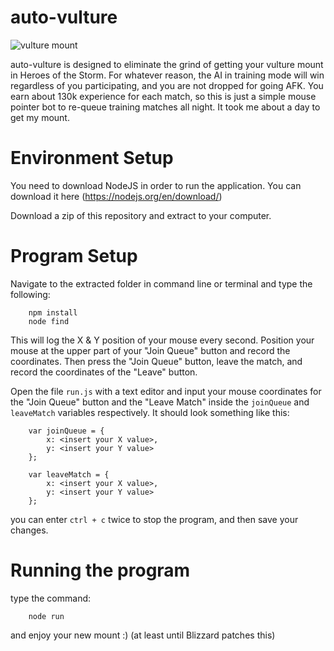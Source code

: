 # auto-vulture

![vulture mount](http://i.kinja-img.com/gawker-media/image/upload/s--IItwXgZL--/c_scale,fl_progressive,q_80,w_800/1441735612495444292.png)

auto-vulture is designed to eliminate the grind of getting your vulture mount in Heroes of the Storm. For whatever reason, the AI in training mode will win regardless of you participating, and you are not dropped for going AFK. You earn about 130k experience for each match, so this is just a simple mouse pointer bot to re-queue training matches all night. It took me about a day to get my mount.

Environment Setup
=================
You need to download NodeJS in order to run the application. You can download it here (https://nodejs.org/en/download/)

Download a zip of this repository and extract to your computer.

Program Setup
==============

Navigate to the extracted folder in command line or terminal and type the following:
```
	npm install
	node find
```

This will log the X & Y position of your mouse every second. Position your mouse at the upper part of your "Join Queue" button and record the coordinates. Then press the "Join Queue" button, leave the match, and record the coordinates of the "Leave" button.

Open the file ```run.js``` with a text editor and input your mouse coordinates for the "Join Queue" button and the "Leave Match" inside the ```joinQueue``` and ```leaveMatch``` variables respectively. It should look something like this:

```
	var joinQueue = {
		x: <insert your X value>,
		y: <insert your Y value>
	};

	var leaveMatch = {
		x: <insert your X value>,
		y: <insert your Y value>
	};
```

you can enter ```ctrl + c``` twice to stop the program, and then save your changes.

Running the program
===================
type the command:
```
	node run
```

and enjoy your new mount :) (at least until Blizzard patches this)